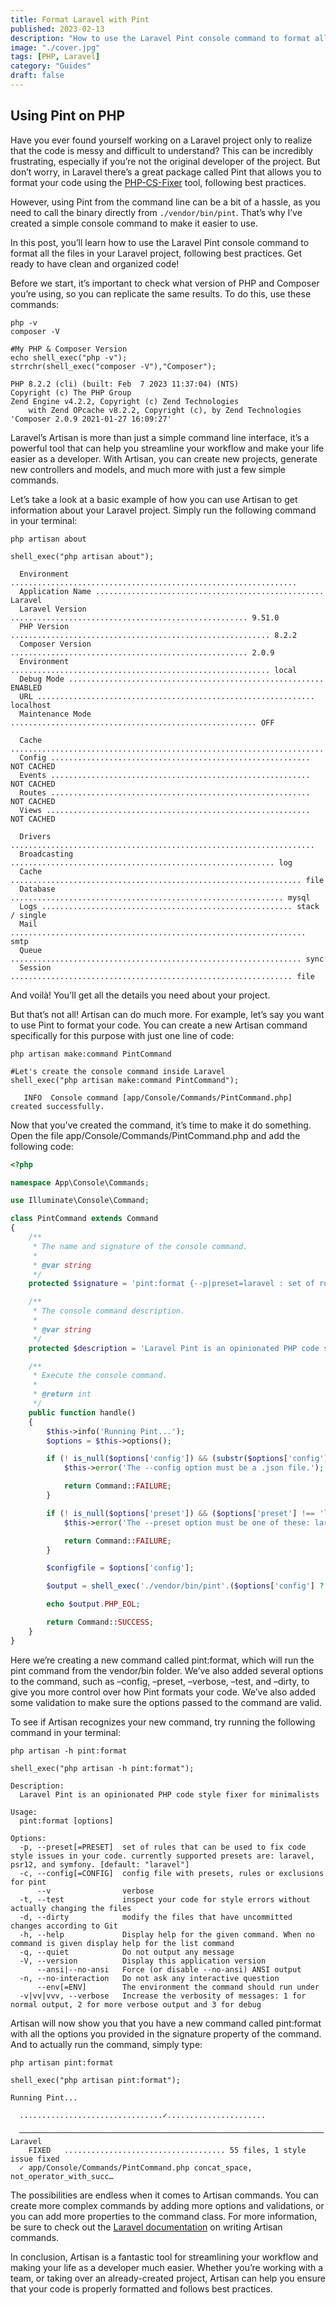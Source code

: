 ```yaml
---
title: Format Laravel with Pint
published: 2023-02-13
description: "How to use the Laravel Pint console command to format all the files in your Laravel project, following best practices."
image: "./cover.jpg"
tags: [PHP, Laravel]
category: "Guides"
draft: false
---
```


## Using Pint on PHP

Have you ever found yourself working on a Laravel project only to realize that the code is messy and difficult to understand? This can be incredibly frustrating, especially if you’re not the original developer of the project. But don’t worry, in Laravel there’s a great package called Pint that allows you to format your code using the [PHP-CS-Fixer](https://github.com/PHP-CS-Fixer/PHP-CS-Fixer) tool, following best practices.

However, using Pint from the command line can be a bit of a hassle, as you need to call the binary directly from `./vendor/bin/pint`. That’s why I’ve created a simple console command to make it easier to use.

In this post, you’ll learn how to use the Laravel Pint console command to format all the files in your Laravel project, following best practices. Get ready to have clean and organized code!

Before we start, it’s important to check what version of PHP and Composer you’re using, so you can replicate the same results. To do this, use these commands:

```console
php -v
composer -V
```

```console
#My PHP & Composer Version
echo shell_exec("php -v");
strrchr(shell_exec("composer -V"),"Composer");
```

```console
PHP 8.2.2 (cli) (built: Feb  7 2023 11:37:04) (NTS)
Copyright (c) The PHP Group
Zend Engine v4.2.2, Copyright (c) Zend Technologies
    with Zend OPcache v8.2.2, Copyright (c), by Zend Technologies
'Composer 2.0.9 2021-01-27 16:09:27'
```

Laravel’s Artisan is more than just a simple command line interface, it’s a powerful tool that can help you streamline your workflow and make your life easier as a developer. With Artisan, you can create new projects, generate new controllers and models, and much more with just a few simple commands.

Let’s take a look at a basic example of how you can use Artisan to get information about your Laravel project. Simply run the following command in your terminal:

```console
php artisan about
```

```console
shell_exec("php artisan about");
```

```console
  Environment ................................................................
  Application Name ................................................... Laravel
  Laravel Version ..................................................... 9.51.0
  PHP Version .......................................................... 8.2.2
  Composer Version ..................................................... 2.0.9
  Environment .......................................................... local
  Debug Mode ......................................................... ENABLED
  URL .............................................................. localhost
  Maintenance Mode ....................................................... OFF

  Cache ......................................................................
  Config .......................................................... NOT CACHED
  Events .......................................................... NOT CACHED
  Routes .......................................................... NOT CACHED
  Views ........................................................... NOT CACHED

  Drivers ....................................................................
  Broadcasting ........................................................... log
  Cache ................................................................. file
  Database ............................................................. mysql
  Logs ........................................................ stack / single
  Mail .................................................................. smtp
  Queue ................................................................. sync
  Session ............................................................... file
```

And voilà! You’ll get all the details you need about your project.

But that’s not all! Artisan can do much more. For example, let’s say you want to use Pint to format your code. You can create a new Artisan command specifically for this purpose with just one line of code:

```console
php artisan make:command PintCommand
```

```console
#Let's create the console command inside Laravel
shell_exec("php artisan make:command PintCommand");
```

```console
   INFO  Console command [app/Console/Commands/PintCommand.php] created successfully.
```

Now that you’ve created the command, it’s time to make it do something. Open the file app/Console/Commands/PintCommand.php and add the following code:

```php
<?php

namespace App\Console\Commands;

use Illuminate\Console\Command;

class PintCommand extends Command
{
    /**
     * The name and signature of the console command.
     *
     * @var string
     */
    protected $signature = 'pint:format {--p|preset=laravel : set of rules that can be used to fix code style issues in your code. currently supported presets are: laravel, psr12, and symfony.} {--c|config= : config file with presets, rules or exclusions for pint} {--v : verbose} {--t|test : inspect your code for style errors without actually changing the files} {--d|dirty : modify the files that have uncommitted changes according to Git}';

    /**
     * The console command description.
     *
     * @var string
     */
    protected $description = 'Laravel Pint is an opinionated PHP code style fixer for minimalists';

    /**
     * Execute the console command.
     *
     * @return int
     */
    public function handle()
    {
        $this->info('Running Pint...');
        $options = $this->options();

        if (! is_null($options['config']) && (substr($options['config'], -5) !== '.json')) {
            $this->error('The --config option must be a .json file.');

            return Command::FAILURE;
        }

        if (! is_null($options['preset']) && ($options['preset'] !== 'laravel' && $options['preset'] !== 'psr12' && $options['preset'] !== 'symfony')) {
            $this->error('The --preset option must be one of these: laravel, psr12 or symfony.');

            return Command::FAILURE;
        }

        $configfile = $options['config'];

        $output = shell_exec('./vendor/bin/pint'.($options['config'] ? ' --config='.$configfile : '').($options['v'] ? ' -v' : '').($options['test'] ? ' --test' : '').($options['dirty'] ? ' --dirty' : ''));

        echo $output.PHP_EOL;

        return Command::SUCCESS;
    }
}
```

Here we’re creating a new command called pint:format, which will run the pint command from the vendor/bin folder. We’ve also added several options to the command, such as –config, –preset, –verbose, –test, and –dirty, to give you more control over how Pint formats your code. We’ve also added some validation to make sure the options passed to the command are valid.

To see if Artisan recognizes your new command, try running the following command in your terminal:

```console
php artisan -h pint:format
```

```console
shell_exec("php artisan -h pint:format");
```

```console
Description:
  Laravel Pint is an opinionated PHP code style fixer for minimalists

Usage:
  pint:format [options]

Options:
  -p, --preset[=PRESET]  set of rules that can be used to fix code style issues in your code. currently supported presets are: laravel, psr12, and symfony. [default: "laravel"]
  -c, --config[=CONFIG]  config file with presets, rules or exclusions for pint
      --v                verbose
  -t, --test             inspect your code for style errors without actually changing the files
  -d, --dirty            modify the files that have uncommitted changes according to Git
  -h, --help             Display help for the given command. When no command is given display help for the list command
  -q, --quiet            Do not output any message
  -V, --version          Display this application version
      --ansi|--no-ansi   Force (or disable --no-ansi) ANSI output
  -n, --no-interaction   Do not ask any interactive question
      --env[=ENV]        The environment the command should run under
  -v|vv|vvv, --verbose   Increase the verbosity of messages: 1 for normal output, 2 for more verbose output and 3 for debug

```

Artisan will now show you that you have a new command called pint:format with all the options you provided in the signature property of the command. And to actually run the command, simply type:

```console
php artisan pint:format
```

```console
shell_exec("php artisan pint:format");
```

```console
Running Pint...

  ................................✓......................

  ──────────────────────────────────────────────────────────────────── Laravel
    FIXED   .................................... 55 files, 1 style issue fixed
  ✓ app/Console/Commands/PintCommand.php concat_space, not_operator_with_succ…
```

The possibilities are endless when it comes to Artisan commands. You can create more complex commands by adding more options and validations, or you can add more properties to the command class. For more information, be sure to check out the [Laravel documentation](https://laravel.com/docs/9.x/artisan#writing-commands) on writing Artisan commands.

In conclusion, Artisan is a fantastic tool for streamlining your workflow and making your life as a developer much easier. Whether you’re working with a team, or taking over an already-created project, Artisan can help you ensure that your code is properly formatted and follows best practices.

